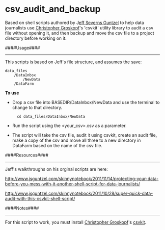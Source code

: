 csv_audit_and_backup
====================

Based on shell scripts authored by J[eff Severns Guntzel](http://twitter.com/jsguntzel) to help data journalists use [Christopher Groskopf](https://twitter.com/onyxfish)'s 'csvkit' utility library to audit a csv file without opening it, and then backup and move the csv file to a project directory before working on it.

####Usage####

----

This scripts is based on Jeff's file structure, and assumes the save:

	data_files
		/DataInbox
			/NewData
		/DataFarm

**To use**

* Drop a csv file into BASEDIR/DataInbox/NewData and use the terminal to change to that directory.

		cd data_files/DataInbox/NewData

* Run the script using the <your_csv>.csv as a parameter.

* The script will take the csv file, audit it using csvkit, create an audit file, make a copy of the csv and move all three to a new directory in DataFarm based on the name of the csv file.

####Resources####

----

Jeff's walkthroughs on his orginal scripts are here:

http://www.jsguntzel.com/skinnynotebook/2011/11/14/protecting-your-data-before-you-mess-with-it-another-shell-script-for-data-journalists/

http://www.jsguntzel.com/skinnynotebook/2011/10/28/super-quick-data-audit-with-this-csvkit-shell-script/

####Notes####

----

For this script to work, you must install [Christopher Groskopf](https://twitter.com/onyxfish)'s [csvkit](https://github.com/onyxfish/csvkit).